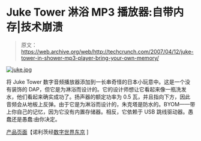 # Juke Tower 淋浴 MP3 播放器:自带内存|技术崩溃

> 原文：<https://web.archive.org/web/http://techcrunch.com/2007/04/12/juke-tower-in-shower-mp3-player-bring-your-own-memory/>

[![juke.jpg](img/ad4819a0bfcdf98d1a2258d5b8f02161.png)](https://web.archive.org/web/20151219124752/http://old.crunchgear.com/wp-content/uploads/juke.jpg "juke.jpg")

将 Juke Tower 数字音频播放器添加到一长串奇怪的日本小玩意中。这是一个没有装饰的 DAP，但它是为淋浴而设计的。它的设计师想让它看起来像一瓶洗发水，他们看起来确实成功了。扬声器的额定功率为 0.5 瓦，并且指向下方，因此音频会从地板上反弹。由于它是为淋浴而设计的，朱克塔是防水的。BYOM——带上你自己的记忆，因为它没有内置存储器。相反，它依赖于 USB 跳线驱动器。愚蠢还是愚蠢:由你决定。

[产品页面](https://web.archive.org/web/20151219124752/http://www.n-et.co.jp/jt/product_info/index.html)【诺利茨经[数字世界东京](https://web.archive.org/web/20151219124752/http://www.digitalworldtokyo.com/2007/04/stylish_showerproof_mp3_player.php) ]